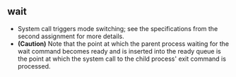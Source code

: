 ## wait

- System call triggers mode switching; see the specifications from the second assignment for
more details.
- **(Caution)** Note that the point at which the parent process waiting for the wait command
becomes ready and is inserted into the ready queue is the point at which the system call to
the child process' exit command is processed.